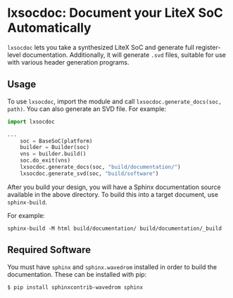 # lxsocdoc: Document your LiteX SoC Automatically

`lxsocdoc` lets you take a synthesized LiteX SoC and generate full
register-level documentation.  Additionally, it will generate `.svd` files,
suitable for use with various header generation programs.

## Usage

To use `lxsocdoc`, import the module and call `lxsocdoc.generate_docs(soc, path)`.
You can also generate an SVD file.  For example:

```python
import lxsocdoc

...
    soc = BaseSoC(platform)
    builder = Builder(soc)
    vns = builder.build()
    soc.do_exit(vns)
    lxsocdoc.generate_docs(soc, "build/documentation/")
    lxsocdoc.generate_svd(soc, "build/software")
```

After you build your design, you will have a Sphinx documentation source available
in the above directory.  To build this into a target document, use `sphinx-build`.

For example:

`sphinx-build -M html build/documentation/ build/documentation/_build`

## Required Software

You must have `sphinx` and `sphinx.wavedrom` installed in order to build
the documentation.  These can be installed with pip:

```
$ pip install sphinxcontrib-wavedrom sphinx
```
